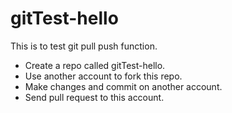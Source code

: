 # gitTest-hello
This is to test git pull push function.
- Create a repo called gitTest-hello.
- Use another account to fork this repo.
- Make changes and commit on another account.
- Send pull request to this account.
